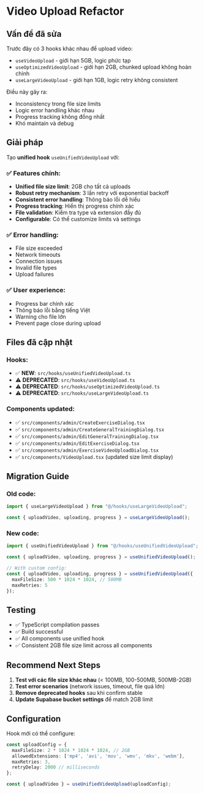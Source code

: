 # Video Upload Refactor

## Vấn đề đã sửa

Trước đây có 3 hooks khác nhau để upload video:
- `useVideoUpload` - giới hạn 5GB, logic phức tạp
- `useOptimizedVideoUpload` - giới hạn 2GB, chunked upload không hoàn chỉnh
- `useLargeVideoUpload` - giới hạn 1GB, logic retry không consistent

Điều này gây ra:
- Inconsistency trong file size limits
- Logic error handling khác nhau
- Progress tracking không đồng nhất
- Khó maintain và debug

## Giải pháp

Tạo **unified hook** `useUnifiedVideoUpload` với:

### ✅ Features chính:
- **Unified file size limit**: 2GB cho tất cả uploads
- **Robust retry mechanism**: 3 lần retry với exponential backoff
- **Consistent error handling**: Thông báo lỗi dễ hiểu
- **Progress tracking**: Hiển thị progress chính xác
- **File validation**: Kiểm tra type và extension đầy đủ
- **Configurable**: Có thể customize limits và settings

### ✅ Error handling:
- File size exceeded
- Network timeouts
- Connection issues
- Invalid file types
- Upload failures

### ✅ User experience:
- Progress bar chính xác
- Thông báo lỗi bằng tiếng Việt
- Warning cho file lớn
- Prevent page close during upload

## Files đã cập nhật

### Hooks:
- ✅ **NEW**: `src/hooks/useUnifiedVideoUpload.ts`
- ⚠️ **DEPRECATED**: `src/hooks/useVideoUpload.ts`
- ⚠️ **DEPRECATED**: `src/hooks/useOptimizedVideoUpload.ts` 
- ⚠️ **DEPRECATED**: `src/hooks/useLargeVideoUpload.ts`

### Components updated:
- ✅ `src/components/admin/CreateExerciseDialog.tsx`
- ✅ `src/components/admin/CreateGeneralTrainingDialog.tsx`
- ✅ `src/components/admin/EditGeneralTrainingDialog.tsx`
- ✅ `src/components/admin/EditExerciseDialog.tsx`
- ✅ `src/components/admin/ExerciseVideoUploadDialog.tsx`
- ✅ `src/components/VideoUpload.tsx` (updated size limit display)

## Migration Guide

### Old code:
```typescript
import { useLargeVideoUpload } from "@/hooks/useLargeVideoUpload";

const { uploadVideo, uploading, progress } = useLargeVideoUpload();
```

### New code:
```typescript
import { useUnifiedVideoUpload } from "@/hooks/useUnifiedVideoUpload";

const { uploadVideo, uploading, progress } = useUnifiedVideoUpload();

// With custom config:
const { uploadVideo, uploading, progress } = useUnifiedVideoUpload({
  maxFileSize: 500 * 1024 * 1024, // 500MB
  maxRetries: 5
});
```

## Testing

- ✅ TypeScript compilation passes
- ✅ Build successful
- ✅ All components use unified hook
- ✅ Consistent 2GB file size limit across all components

## Recommend Next Steps

1. **Test với các file size khác nhau** (< 100MB, 100-500MB, 500MB-2GB)
2. **Test error scenarios** (network issues, timeout, file quá lớn)
3. **Remove deprecated hooks** sau khi confirm stable
4. **Update Supabase bucket settings** để match 2GB limit

## Configuration

Hook mới có thể configure:

```typescript
const uploadConfig = {
  maxFileSize: 2 * 1024 * 1024 * 1024, // 2GB
  allowedExtensions: ['mp4', 'avi', 'mov', 'wmv', 'mkv', 'webm'],
  maxRetries: 3,
  retryDelay: 2000 // milliseconds
};

const { uploadVideo } = useUnifiedVideoUpload(uploadConfig);
```